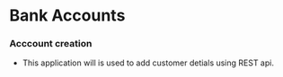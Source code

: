 # Bank Accounts 

### Acccount creation
- This application will is used to add customer detials using REST api.


